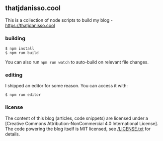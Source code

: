 ## thatjdanisso.cool

This is a collection of node scripts to build my blog - https://thatjdanisso.cool

### building

```
$ npm install
$ npm run build
```

You can also run `npm run watch` to auto-build on relevant file changes.

### editing

I shipped an editor for some reason. You can access it with:

```
$ npm run editor
```

### license

The content of this blog (articles, code snippets) are licensed under a [Creative Commons Attribution-NonCommercial 4.0 International License]. The code powering the blog itself is MIT licensed, see [/LICENSE.txt](LICENSE.txt) for details.
